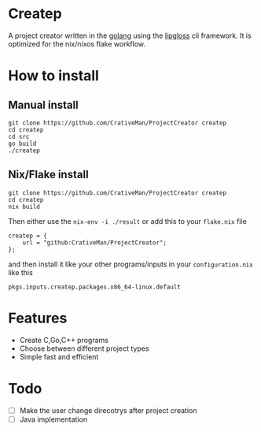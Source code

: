 # Createp

A project creator written in the [golang](https://go.dev/) using the [lipgloss](https://github.com/charmbracelet/lipgloss)
cli framework. It is optimized for the nix/nixos flake workflow.

# How to install

## Manual install

```
git clone https://github.com/CrativeMan/ProjectCreator createp
cd createp
cd src
go build
./createp
```

## Nix/Flake install

```
git clone https://github.com/CrativeMan/ProjectCreator createp
cd createp
nix build
```

Then either use the `nix-env -i ./result`
or add this to your `flake.nix` file

```
createp = {
    url = "github:CrativeMan/ProjectCreator";
};
```

and then install it like your other programs/inputs in your `configuration.nix` like this

```
pkgs.inputs.createp.packages.x86_64-linux.default
```

# Features

- Create C,Go,C++ programs
- Choose between different project types
- Simple fast and efficient

# Todo

- [ ] Make the user change direcotrys after project creation
- [ ] Java implementation
